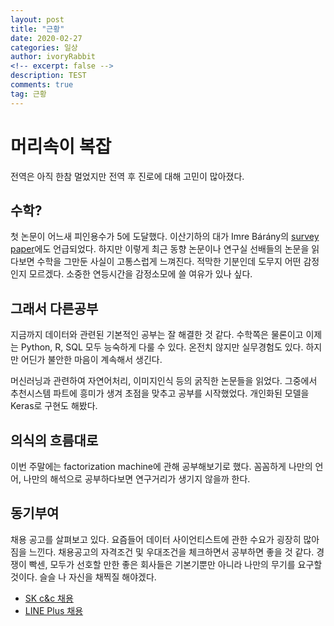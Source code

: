 ```yaml
---
layout: post
title: "근황"
date: 2020-02-27
categories: 일상
author: ivoryRabbit
<!-- excerpt: false -->
description: TEST
comments: true
tag: 근황
---
```


# 머리속이 복잡

전역은 아직 한참 멀었지만 전역 후 진로에 대해 고민이 많아졌다.

## 수학?

첫 논문이 어느새 피인용수가 5에 도달했다. 이산기하의 대가 Imre Bárány의 [survey paper](https://www.birs.ca/cmo-workshops/2019/19w5028/Report19w5028.pdf)에도 언급되었다. 하지만 이렇게 최근 동향 논문이나 연구실 선배들의 논문을 읽다보면 수학을 그만둔 사실이 고통스럽게 느껴진다. 적막한 기분인데 도무지 어떤 감정인지 모르겠다. 소중한 연등시간을 감정소모에 쓸 여유가 있나 싶다.

## 그래서 다른공부

지금까지 데이터와 관련된 기본적인 공부는 잘 해결한 것 같다. 수학쪽은 물론이고 이제는 Python, R, SQL 모두 능숙하게 다룰 수 있다. 온전치 않지만 실무경험도 있다. 하지만 어딘가 불안한 마음이 계속해서 생긴다.

머신러닝과 관련하여 자연어처리, 이미지인식 등의 굵직한 논문들을 읽었다. 그중에서 추천시스템 파트에 흥미가 생겨 초점을 맞추고 공부를 시작했었다. 개인화된 모델을 Keras로 구현도 해봤다.

## 의식의 흐름대로

이번 주말에는 factorization machine에 관해 공부해보기로 했다. 꼼꼼하게 나만의 언어, 나만의 해석으로 공부하다보면 연구거리가 생기지 않을까 한다.

## 동기부여

채용 공고를 살펴보고 있다. 요즘들어 데이터 사이언티스트에 관한 수요가 굉장히 많아짐을 느낀다. 채용공고의 자격조건 및 우대조건을 체크하면서 공부하면 좋을 것 같다. 경쟁이 빡센, 모두가 선호할 만한 좋은 회사들은 기본기뿐만 아니라 나만의 무기를 요구할 것이다. 슬슬 나 자신을 채찍질 해야겠다.

- [SK c&c 채용](https://recruit.skcc.co.kr/ehr/servlet/com.skcc.ehr.empapp.servlet.EhrAgentServlet)
- [LINE Plus 채용](https://recruit.linepluscorp.com/lineplus/career/detail/20003806?classId=&entTypeCd=&tag=&page=)
